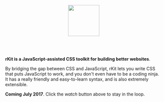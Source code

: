 <p align="center" style="padding-bottom: 20px;"><a href="http://rkit.io" target="_blank"><img height="100" src="https://cdn.restive.io/img/logo_rkit_github.png"></a></p>
<p>&nbsp;</p>

**rKit is a JavaScript-assisted CSS toolkit for building better websites**.

By bridging the gap between CSS and JavaScript, rKit lets you write CSS that puts JavaScript to work, and you don't even have to be a coding ninja. It has a really friendly and easy-to-learn syntax, and is also extremely extensible.  

**Coming July 2017**. Click the *watch* button above to stay in the loop.
